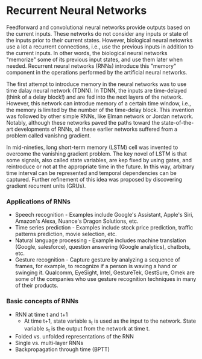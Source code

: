 # Recurrent Neural Networks

Feedforward and convolutional neural networks provide outputs based on the current inputs. These networks do not consider any inputs or state of the inputs prior to their current states. However, biological neural netowrks use a lot a recurrent connections, i.e., use the previous inputs in addition to the current inputs. In other words, the biological neural networks "memorize" some of its previous input states, and use them later when needed. Recurrent neural networks (RNNs) introduce this "memory" component in the operations performed by the artificial neural networks.

The first attempt to introduce memory in the neural networks was to use time dalay neural network (TDNN). In TDNN, the inputs are time-delayed (think of a delay block!) and are fed into the next layers of the network. However, this network can introdue memory of a certain time window, i.e., the memory is limited by the number of the time-delay block. This invention was followed by other simple RNNs, like Elman network or Jordan network. Notably, although these networks paved the paths toward the state-of-the-art developments of RNNs, all these earlier networks suffered from a problem called vanishng gradient.

In mid-nineties, long short-term memory (LSTM) cell was invented to overcome the vanishing gradient problem. The key novel of LSTM is that some signals, also called state variables, are kep fixed by using gates, and reintroduce or not at the appropriate time in the future. In this way, arbitrary time interval can be represented and temporal dependencies can be captured. Further refinement of this idea was proposed by discovering gradient recurrent units (GRUs).

### Applications of RNNs
* Speech recognition - Examples include Google's Assistant, Apple's Siri, Amazon's Alexa, Nuance's Dragon Solutions, etc.
* Time series prediction - Examples include stock price prediction, traffic patterns prediction, movie selection, etc.
* Natural language processing - Example includes machine translation (Google, salesforce), question answering (Google analytics), chatbots, etc.
* Gesture recognition - Capture gesture by analyzing a sequence of frames, for example, to recognize if a person is waving a hand or swinging it. Qualcomm, EyeSight, Intel, GestureTek, GestSure, Omek are some of the companies who use gesture recognition techniques in many of their products.


### Basic concepts of RNNs
* RNN at time t and t+1
  * At time t+1, state variable s<sub>t</sub> is used as the input to the network. State variable s<sub>t</sub> is the output from the network at time t.
* Folded vs. unfolded representations of the RNN
* Single vs. multi-layer RNNs
* Backpropagation through time (BPTT)

